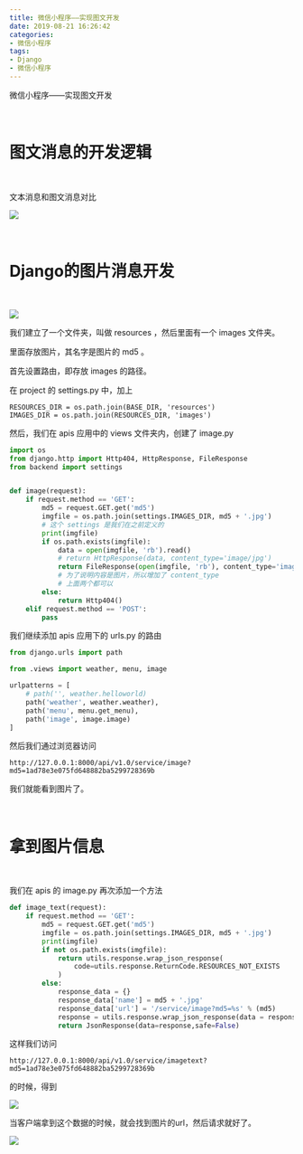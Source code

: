 ```yaml
---
title: 微信小程序——实现图文开发
date: 2019-08-21 16:26:42
categories:
- 微信小程序
tags:
- Django
- 微信小程序
---
```

微信小程序——实现图文开发

<!-- more -->

<br/>

# 图文消息的开发逻辑

<br/>

文本消息和图文消息对比

![](/images/django/11_0.png)

<br/>

# Django的图片消息开发

<br/>

![](/images/django/11_1.png)

我们建立了一个文件夹，叫做 resources ，然后里面有一个 images 文件夹。

里面存放图片，其名字是图片的 md5 。

首先设置路由，即存放 images 的路径。

在 project 的 settings.py 中，加上

	RESOURCES_DIR = os.path.join(BASE_DIR, 'resources')
	IMAGES_DIR = os.path.join(RESOURCES_DIR, 'images')

然后，我们在 apis 应用中的 views 文件夹内，创建了 image.py

```python
import os
from django.http import Http404, HttpResponse, FileResponse
from backend import settings


def image(request):
    if request.method == 'GET':
        md5 = request.GET.get('md5')
        imgfile = os.path.join(settings.IMAGES_DIR, md5 + '.jpg')
		# 这个 settings 是我们在之前定义的
        print(imgfile)
        if os.path.exists(imgfile):
            data = open(imgfile, 'rb').read()
            # return HttpResponse(data, content_type='image/jpg')
            return FileResponse(open(imgfile, 'rb'), content_type='image/jpg')
			# 为了说明内容是图片，所以增加了 content_type
			# 上面两个都可以
        else:
            return Http404()
    elif request.method == 'POST':
        pass
```

我们继续添加 apis 应用下的 urls.py 的路由

```python
from django.urls import path

from .views import weather, menu, image

urlpatterns = [
    # path('', weather.helloworld)
    path('weather', weather.weather),
    path('menu', menu.get_menu),
    path('image', image.image)
]
```

然后我们通过浏览器访问

	http://127.0.0.1:8000/api/v1.0/service/image?md5=1ad78e3e075fd648882ba5299728369b

我们就能看到图片了。

<br/>

# 拿到图片信息

<br/>

我们在 apis 的 image.py 再次添加一个方法

```python
def image_text(request):
    if request.method == 'GET':
        md5 = request.GET.get('md5')
        imgfile = os.path.join(settings.IMAGES_DIR, md5 + '.jpg')
        print(imgfile)
        if not os.path.exists(imgfile):
            return utils.response.wrap_json_response(
                code=utils.response.ReturnCode.RESOURCES_NOT_EXISTS
            )
        else:
            response_data = {}
            response_data['name'] = md5 + '.jpg'
            response_data['url'] = '/service/image?md5=%s' % (md5)
            response = utils.response.wrap_json_response(data = response_data)
            return JsonResponse(data=response,safe=False)		
```

这样我们访问

	http://127.0.0.1:8000/api/v1.0/service/imagetext?md5=1ad78e3e075fd648882ba5299728369b
	
的时候，得到

![](/images/django/11_2.png)

当客户端拿到这个数据的时候，就会找到图片的url，然后请求就好了。

![](/images/django/11_3.png)





